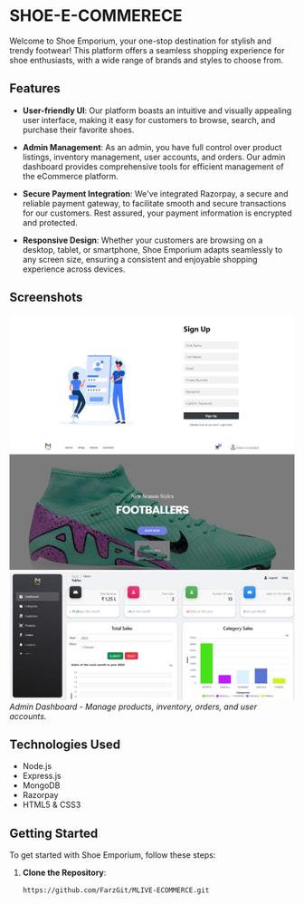 # SHOE-E-COMMERECE

Welcome to Shoe Emporium, your one-stop destination for stylish and trendy footwear! This platform offers a seamless shopping experience for shoe enthusiasts, with a wide range of brands and styles to choose from.

## Features

- **User-friendly UI**: Our platform boasts an intuitive and visually appealing user interface, making it easy for customers to browse, search, and purchase their favorite shoes.
  
- **Admin Management**: As an admin, you have full control over product listings, inventory management, user accounts, and orders. Our admin dashboard provides comprehensive tools for efficient management of the eCommerce platform.

- **Secure Payment Integration**: We've integrated Razorpay, a secure and reliable payment gateway, to facilitate smooth and secure transactions for our customers. Rest assured, your payment information is encrypted and protected.

- **Responsive Design**: Whether your customers are browsing on a desktop, tablet, or smartphone, Shoe Emporium adapts seamlessly to any screen size, ensuring a consistent and enjoyable shopping experience across devices.

## Screenshots

![Home Page](https://github.com/FarzGit/MLIVE-ECOMMERCE/blob/master/Screenshot%202024-03-01%20183133.png)
![Product Details](https://github.com/FarzGit/MLIVE-ECOMMERCE/blob/master/Screenshot%202024-03-01%20183240.png)
![Admin Dashboard](https://github.com/FarzGit/MLIVE-ECOMMERCE/blob/master/Screenshot%202024-03-01%20183543.png)
*Admin Dashboard - Manage products, inventory, orders, and user accounts.*

## Technologies Used

- Node.js
- Express.js
- MongoDB
- Razorpay
- HTML5 & CSS3

## Getting Started

To get started with Shoe Emporium, follow these steps:

1. **Clone the Repository**: 
   ```bash
   https://github.com/FarzGit/MLIVE-ECOMMERCE.git
